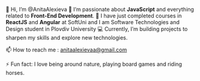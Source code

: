 👋 Hi, I’m @AnitaAlexieva
👀 I’m passionate about **JavaScript** and everything related to **Front-End Development**. 
🌱 I have just completed courses in **ReactJS** and **Angular** at SoftUni and I am Software Technologies and Design student in Plovdiv University
💻 Currently, I’m building projects to sharpen my skills and explore new technologies.  

📫 How to reach me : anitaalexievaa@gmail.com

⚡ Fun fact: I love being around nature, playing board games and riding horses.

<!---
AnitaAlexieva/AnitaAlexieva is a ✨ special ✨ repository because its `README.md` (this file) appears on your GitHub profile.
You can click the Preview link to take a look at your changes.
--->
